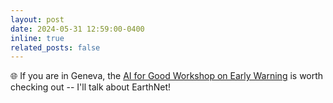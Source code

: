 ```yaml
---
layout: post
date: 2024-05-31 12:59:00-0400
inline: true
related_posts: false
---
```


:globe_with_meridians: If you are in Geneva, the [AI for Good Workshop on Early Warning](https://aiforgood.itu.int/event/forecasting-the-future-ai-in-early-warning-systems/) is worth checking out -- I'll talk about EarthNet!
